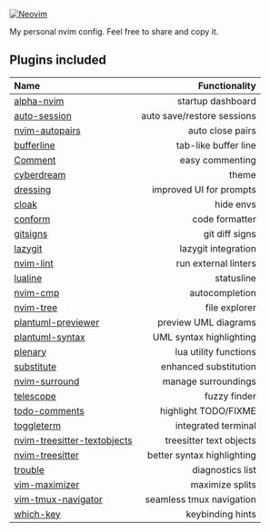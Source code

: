 [![Neovim](https://img.shields.io/badge/editor-Neovim-%2345aab5?logo=neovim&logoColor=white)](https://neovim.io/)  

My personal nvim config. Feel free to share and copy it.

## Plugins included
| Name | Functionality |
| :--- | ---: |
| [alpha-nvim](https://github.com/goolord/alpha-nvim) | startup dashboard |
| [auto-session](https://github.com/rmagatti/auto-session) | auto save/restore sessions |
| [nvim-autopairs](https://github.com/windwp/nvim-autopairs) | auto close pairs |
| [bufferline](https://github.com/akinsho/bufferline.nvim) | tab-like buffer line |
| [Comment](https://github.com/numToStr/Comment.nvim) | easy commenting |
| [cyberdream](https://github.com/scottmckendry/cyberdream.nvim) | theme |
| [dressing](https://github.com/stevearc/dressing.nvim) | improved UI for prompts |
| [cloak](https://github.com/laytan/cloak.nvim) | hide envs |
| [conform](https://github.com/stevearc/conform.nvim) | code formatter |
| [gitsigns](https://github.com/lewis6991/gitsigns.nvim) | git diff signs |
| [lazygit](https://github.com/kdheepak/lazygit.nvim) | lazygit integration |
| [nvim-lint](https://github.com/mfussenegger/nvim-lint) | run external linters |
| [lualine](https://github.com/nvim-lualine/lualine.nvim) | statusline |
| [nvim-cmp](https://github.com/hrsh7th/nvim-cmp) | autocompletion |
| [nvim-tree](https://github.com/nvim-tree/nvim-tree.lua) | file explorer |
| [plantuml-previewer](https://github.com/weirongxu/plantuml-previewer.vim) | preview UML diagrams |
| [plantuml-syntax](https://github.com/aklt/plantuml-syntax) | UML syntax highlighting |
| [plenary](https://github.com/nvim-lua/plenary.nvim) | lua utility functions |
| [substitute](https://github.com/gbprod/substitute.nvim) | enhanced substitution |
| [nvim-surround](https://github.com/kylechui/nvim-surround) | manage surroundings |
| [telescope](https://github.com/nvim-telescope/telescope.nvim) | fuzzy finder |
| [todo-comments](https://github.com/folke/todo-comments.nvim) | highlight TODO/FIXME |
| [toggleterm](https://github.com/akinsho/toggleterm.nvim) | integrated terminal |
| [nvim-treesitter-textobjects](https://github.com/nvim-treesitter/nvim-treesitter-textobjects) | treesitter text objects |
| [nvim-treesitter](https://github.com/nvim-treesitter/nvim-treesitter) | better syntax highlighting |
| [trouble](https://github.com/folke/trouble.nvim) | diagnostics list |
| [vim-maximizer](https://github.com/szw/vim-maximizer) | maximize splits |
| [vim-tmux-navigator](https://github.com/christoomey/vim-tmux-navigator) | seamless tmux navigation |
| [which-key](https://github.com/folke/which-key.nvim) | keybinding hints |
